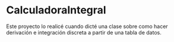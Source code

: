 # CalculadoraIntegral
Este proyecto lo realicé cuando dicté una clase sobre como hacer derivación e integración discreta a partir de una tabla de datos.
